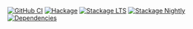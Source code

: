 [![GitHub CI](https://github.com/mitchellwrosen/text-ansi/workflows/CI/badge.svg)](https://github.com/mitchellwrosen/text-ansi/actions)
[![Hackage](https://img.shields.io/hackage/v/text-ansi.svg)](https://hackage.haskell.org/package/text-ansi)
[![Stackage LTS](https://stackage.org/package/text-ansi/badge/lts)](https://www.stackage.org/lts/package/text-ansi)
[![Stackage Nightly](https://stackage.org/package/text-ansi/badge/nightly)](https://www.stackage.org/nightly/package/text-ansi)
[![Dependencies](https://img.shields.io/hackage-deps/v/text-ansi)](https://packdeps.haskellers.com/reverse/text-ansi)

